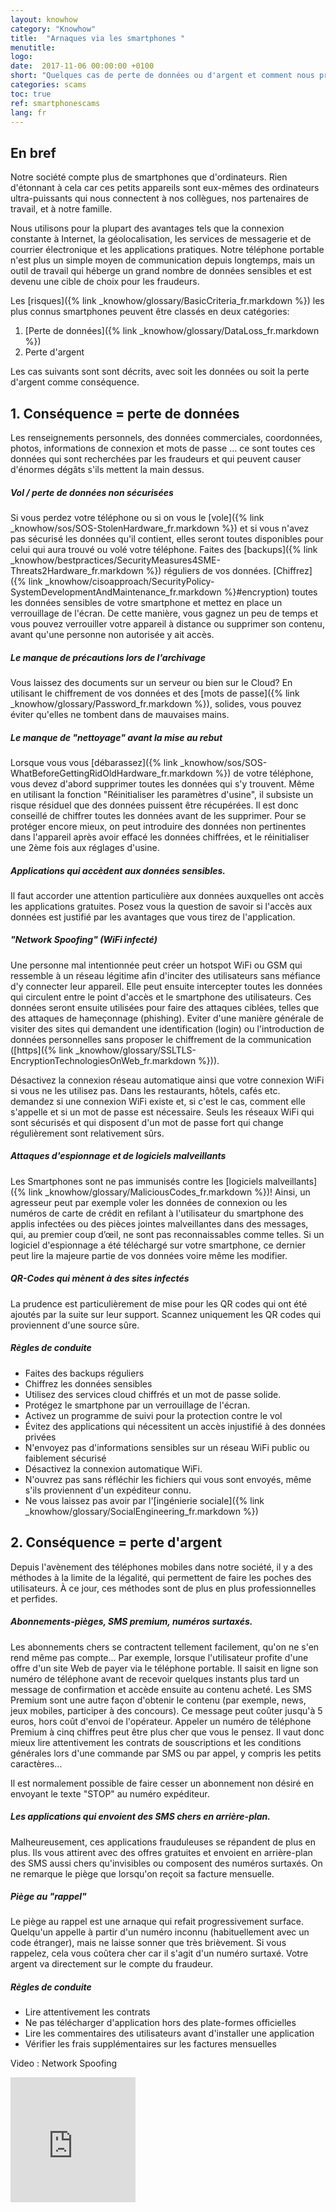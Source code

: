 ```yaml
---
layout: knowhow
category: "Knowhow"
title:  "Arnaques via les smartphones "
menutitle:  
logo:
date:  2017-11-06 00:00:00 +0100
short: "Quelques cas de perte de données ou d'argent et comment nous protéger"
categories: scams
toc: true
ref: smartphonescams
lang: fr
---
```

## En bref
Notre société compte plus de smartphones que d'ordinateurs. Rien d'étonnant à cela car ces petits appareils sont eux-mêmes des ordinateurs ultra-puissants qui nous connectent à nos collègues, nos partenaires de travail, et à notre famille.

Nous utilisons pour la plupart des avantages tels que la connexion constante à Internet, la géolocalisation, les services de messagerie et de courrier électronique et les applications pratiques. Notre téléphone portable n'est plus un simple moyen de communication depuis longtemps, mais un outil de travail qui héberge un grand nombre de données sensibles et est devenu une cible de choix pour les fraudeurs.

Les [risques]({% link _knowhow/glossary/BasicCriteria_fr.markdown %}) les plus connus smartphones peuvent être classés en deux catégories:

1. [Perte de données]({% link _knowhow/glossary/DataLoss_fr.markdown %})
2. Perte d'argent

Les cas suivants sont sont décrits, avec soit les données ou soit la perte d'argent comme conséquence.

## 1. Conséquence = perte de données
Les renseignements personnels, des données commerciales, coordonnées, photos, informations de connexion et mots de passe ... ce sont toutes ces données qui sont recherchées par les fraudeurs et qui peuvent causer d'énormes dégâts s'ils mettent la main dessus.

##### Vol / perte de données non sécurisées
Si vous perdez votre téléphone ou si on vous le [vole]({% link _knowhow/sos/SOS-StolenHardware_fr.markdown %}) et si vous n'avez pas sécurisé les données qu'il contient, elles seront toutes disponibles pour celui qui aura trouvé ou volé votre téléphone.
Faites des [backups]({% link _knowhow/bestpractices/SecurityMeasures4SME-Threats2Hardware_fr.markdown %}) réguliers de vos données. [Chiffrez]({% link _knowhow/cisoapproach/SecurityPolicy-SystemDevelopmentAndMaintenance_fr.markdown %}#encryption) toutes les données sensibles de votre smartphone et mettez en place un verrouillage de l'écran. De cette manière, vous gagnez un peu de temps et vous pouvez verrouiller votre appareil à distance ou supprimer son contenu, avant qu'une personne non autorisée y ait accès.

##### Le manque de précautions lors de l'archivage
Vous laissez des documents sur un serveur ou bien sur le Cloud? En utilisant le chiffrement de vos données et des [mots de passe]({% link _knowhow/glossary/Password_fr.markdown %}), solides, vous pouvez éviter qu'elles ne tombent dans de mauvaises mains.

##### Le manque de "nettoyage" avant la mise au rebut
Lorsque vous vous [débarassez]({% link _knowhow/sos/SOS-WhatBeforeGettingRidOldHardware_fr.markdown %}) de votre téléphone, vous devez d'abord supprimer toutes les données qui s'y trouvent. Même en utilisant la fonction "Réinitialiser les paramètres d'usine", il subsiste un risque résiduel que des données puissent être récupérées. Il est donc conseillé de chiffrer toutes les données avant de les supprimer. Pour se protéger encore mieux, on peut introduire des données non pertinentes dans l'appareil après avoir effacé les données chiffrées, et le réinitialiser une 2ème fois aux réglages d'usine.

##### Applications qui accèdent aux données sensibles.
Il faut accorder une attention particulière aux données auxquelles ont accès les applications gratuites. Posez vous la question de savoir si l'accès aux données est justifié par les avantages que vous tirez de l'application.

##### "Network Spoofing" (WiFi infecté)
Une personne mal intentionnée peut créer un hotspot WiFi ou GSM qui ressemble à un réseau légitime afin d'inciter des utilisateurs sans méfiance d'y connecter leur appareil. Elle peut ensuite intercepter toutes les données qui circulent entre le point d'accès et le smartphone des utilisateurs. Ces données seront ensuite utilisées pour faire des attaques ciblées, telles que des attaques de hameçonnage (phishing). Eviter d'une manière générale de visiter des sites qui demandent une identification (login) ou l'introduction de données personnelles sans proposer le chiffrement de la communication ([https]({% link _knowhow/glossary/SSLTLS-EncryptionTechnologiesOnWeb_fr.markdown %})).

Désactivez la connexion réseau automatique ainsi que votre connexion WiFi si vous ne les utilisez pas. Dans les restaurants, hôtels, cafés etc. demandez si une connexion WiFi existe et, si c'est le cas, comment elle s'appelle et si un mot de passe est nécessaire. Seuls les réseaux WiFi qui sont sécurisés et qui disposent d'un mot de passe fort qui change régulièrement sont relativement sûrs.

##### Attaques d'espionnage et de logiciels malveillants
Les Smartphones sont ne pas immunisés contre les [logiciels malveillants]({% link _knowhow/glossary/MaliciousCodes_fr.markdown %})! Ainsi, un agresseur peut par exemple  voler les données de connexion ou les numéros de carte de crédit en refilant à l'utilisateur du smartphone des applis infectées ou des pièces jointes malveillantes dans des messages, qui, au premier coup d’œil, ne sont pas reconnaissables comme telles. Si un logiciel d'espionnage a été téléchargé sur votre smartphone, ce dernier peut lire la majeure partie de vos données voire même les modifier.

##### QR-Codes qui mènent à des sites infectés
La prudence est particulièrement de mise pour les QR codes qui ont été ajoutés par la suite sur leur support. Scannez uniquement les QR codes qui proviennent d'une source sûre.

##### Règles de conduite
* Faites des backups réguliers
* Chiffrez les données sensibles
* Utilisez des services cloud chiffrés et un mot de passe solide.
* Protégez le smartphone par un verrouillage de l'écran.
* Activez un programme de suivi pour la protection contre le vol
* Évitez des applications qui nécessitent un accès injustifié à des données privées
* N'envoyez pas d'informations sensibles sur un réseau WiFi public ou faiblement sécurisé
* Désactivez la connexion automatique WiFi.
* N'ouvrez pas sans réfléchir les fichiers qui vous sont envoyés, même s'ils proviennent d'un expéditeur connu.
* Ne vous laissez pas avoir par l'[ingénierie sociale]({% link _knowhow/glossary/SocialEngineering_fr.markdown %})

## 2. Conséquence = perte d'argent
Depuis l'avènement des téléphones mobiles dans notre société, il y a des méthodes à la limite de la légalité, qui permettent de faire les poches des utilisateurs. À ce jour, ces méthodes sont de plus en plus professionnelles et perfides.

##### Abonnements-pièges, SMS premium, numéros surtaxés.
Les abonnements chers se contractent tellement facilement, qu'on ne s'en rend même pas compte... Par exemple, lorsque l'utilisateur profite d'une offre d'un site Web de payer via le téléphone portable. Il saisit en ligne son numéro de téléphone avant de recevoir quelques instants plus tard un message de confirmation et accède ensuite au contenu acheté. Les SMS Premium sont une autre façon d'obtenir le contenu (par exemple, news, jeux mobiles, participer à des concours). Ce message peut coûter jusqu'à 5 euros, hors coût d'envoi de l'opérateur. Appeler un numéro de téléphone Premium à cinq chiffres peut être plus cher que vous le pensez. Il vaut donc mieux lire attentivement les contrats de souscriptions et les conditions générales lors d'une commande par SMS ou par appel, y compris les petits caractères...

Il est normalement possible de faire cesser un abonnement non désiré en envoyant le texte "STOP" au numéro expéditeur.

##### Les applications qui envoient des SMS chers en arrière-plan.
Malheureusement, ces applications frauduleuses se répandent de plus en plus. Ils vous attirent avec des offres gratuites et envoient en arrière-plan des SMS aussi chers qu'invisibles ou composent des numéros surtaxés. On ne remarque le piège que lorsqu'on reçoit sa facture mensuelle.

##### Piège au "rappel"
Le piège au rappel est une arnaque qui refait progressivement surface. Quelqu'un appelle à partir d'un numéro inconnu (habituellement avec un code étranger), mais ne laisse sonner que très brièvement. Si vous rappelez, cela vous coûtera cher car il s'agit d'un numéro surtaxé. Votre argent va directement sur le compte du fraudeur.
 
#####  Règles de conduite

* Lire attentivement les contrats
* Ne pas télécharger d'application hors des plate-formes officielles
* Lire les commentaires des utilisateurs avant d'installer une application  
* Vérifier les frais supplémentaires sur les factures mensuelles

Video : Network Spoofing

<iframe  scrolling="no" src="https://www.youtube.com/embed/GBUiBEv-cM0?list=UUIaFqVXykNrg0FA6vFjrEvA?rel=0" title="YouTube video player" frameborder="0" height="200" width="200"></iframe>

